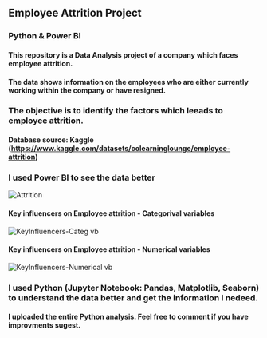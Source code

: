 ## Employee Attrition Project
### Python & Power BI

#### This repository is a Data Analysis project of a company which faces employee attrition. 
#### The data shows information on the employees who are either currently working within the company or have resigned. 
### The objective is to identify the factors which leeads to employee attrition.
#### Database source: Kaggle (https://www.kaggle.com/datasets/colearninglounge/employee-attrition)

### I used Power BI to see the data better
![Attrition](https://github.com/Lucia-Niculae/Portofolio/assets/145463695/bd6976df-dd9d-40ee-88e1-bb1866b5b5e4)
#### Key influencers on Employee attrition - Categorival variables
![KeyInfluencers-Categ vb](https://github.com/Lucia-Niculae/Portofolio/assets/145463695/fcffb66c-63c0-4ed0-9906-1fd27eb4d9cc)
#### Key influencers on Employee attrition - Numerical variables
![KeyInfluencers-Numerical vb](https://github.com/Lucia-Niculae/Portofolio/assets/145463695/0658ec8d-1774-4a8a-a8fa-d3671781ab20)

### I used Python (Jupyter Notebook: Pandas, Matplotlib, Seaborn) to understand the data better and get the information I nedeed.
#### I uploaded the entire Python analysis. Feel free to comment if you have improvments sugest.


